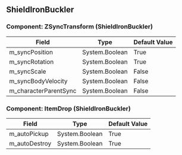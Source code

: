 ## ShieldIronBuckler

### Component: ZSyncTransform (ShieldIronBuckler)

|Field|Type|Default Value|
|---|---|---|
|m_syncPosition|System.Boolean|True|
|m_syncRotation|System.Boolean|True|
|m_syncScale|System.Boolean|False|
|m_syncBodyVelocity|System.Boolean|False|
|m_characterParentSync|System.Boolean|False|

### Component: ItemDrop (ShieldIronBuckler)

|Field|Type|Default Value|
|---|---|---|
|m_autoPickup|System.Boolean|True|
|m_autoDestroy|System.Boolean|True|

